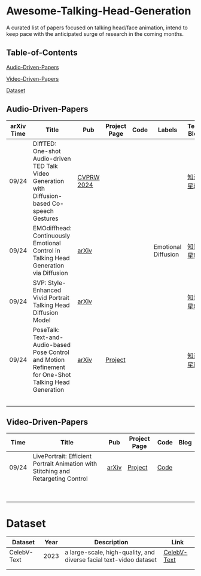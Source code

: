 # Awesome-Talking-Head-Generation

A curated list of papers focused on talking head/face animation, intend to keep pace with the anticipated surge of research in the coming months. 

## Table-of-Contents

[Audio-Driven-Papers](#Audio-Driven-Papers)

[Video-Driven-Papers](#Video-Driven-Papers)

[Dataset](#Dataset)

## Audio-Driven-Papers

| arXiv Time | Title                                                        | Pub                                                          | Project Page                                            | Code | Labels                   | Tech Blog                            |
| ---------- | ------------------------------------------------------------ | ------------------------------------------------------------ | ------------------------------------------------------- | ---- | ------------------------ | ------------------------------------ |
| 09/24      | DiffTED: One-shot Audio-driven TED Talk Video Generation with Diffusion-based Co-speech Gestures | [CVPRW 2024](https://openaccess.thecvf.com/content/CVPR2024W/HuMoGen/papers/Hogue_DiffTED_One-shot_Audio-driven_TED_Talk_Video_Generation_with_Diffusion-based_Co-speech_CVPRW_2024_paper.pdf) |                                                         |      |                          | [知识星球](https://t.zsxq.com/X9cqD) |
| 09/24      | EMOdiffhead: Continuously Emotional Control in Talking Head Generation via Diffusion | [arXiv](https://arxiv.org/abs/2409.07255)                    |                                                         |      | Emotional<br />Diffusion | [知识星球](https://t.zsxq.com/P4inI) |
| 09/24      | SVP: Style-Enhanced Vivid Portrait Talking Head Diffusion Model | [arXiv](https://arxiv.org/abs/2409.03270)                    |                                                         |      |                          | [知识星球](https://t.zsxq.com/RmSR4) |
| 09/24      | PoseTalk: Text-and-Audio-based Pose Control and Motion Refinement for One-Shot Talking Head Generation | [arXiv](https://arxiv.org/abs/2409.02657)                    | [Project](https://junleen.github.io/projects/posetalk/) |      |                          | [知识星球](https://t.zsxq.com/14Yd5) |
|            |                                                              |                                                              |                                                         |      |                          |                                      |
|            |                                                              |                                                              |                                                         |      |                          |                                      |
|            |                                                              |                                                              |                                                         |      |                          |                                      |
|            |                                                              |                                                              |                                                         |      |                          |                                      |
|            |                                                              |                                                              |                                                         |      |                          |                                      |

## Video-Driven-Papers

| Time  | Title                                                        | Pub                                       | Project Page                               | Code                                            | Blog |
| ----- | ------------------------------------------------------------ | ----------------------------------------- | ------------------------------------------ | ----------------------------------------------- | ---- |
| 09/24 | LivePortrait: Efficient Portrait Animation with Stitching and Retargeting Control | [arXiv](https://arxiv.org/abs/2407.03168) | [Project](https://liveportrait.github.io/) | [Code](https://github.com/KwaiVGI/LivePortrait) |      |
|       |                                                              |                                           |                                            |                                                 |      |
|       |                                                              |                                           |                                            |                                                 |      |
|       |                                                              |                                           |                                            |                                                 |      |
|       |                                                              |                                           |                                            |                                                 |      |
|       |                                                              |                                           |                                            |                                                 |      |
|       |                                                              |                                           |                                            |                                                 |      |
|       |                                                              |                                           |                                            |                                                 |      |
|       |                                                              |                                           |                                            |                                                 |      |

# Dataset

| Dataset     | Year | Description                                                  | Link                                          |
| ----------- | ---- | ------------------------------------------------------------ | --------------------------------------------- |
| CelebV-Text | 2023 | a large-scale, high-quality, and diverse facial text-video dataset | [CelebV-Text](https://celebv-text.github.io/) |
|             |      |                                                              |                                               |
|             |      |                                                              |                                               |

